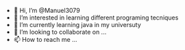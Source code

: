 - 👋 Hi, I’m @Manuel3079
- 👀 I’m interested in learning different programing tecniques
- 🌱 I’m currently learning java in my universuty
- 💞️ I’m looking to collaborate on ...
- 📫 How to reach me ...

<!---
Manuel3079/Manuel3079 is a ✨ special ✨ repository because its `README.md` (this file) appears on your GitHub profile.
You can click the Preview link to take a look at your changes.
--->
